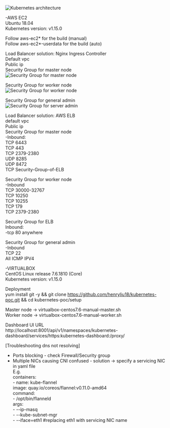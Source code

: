 ![Kubernetes architecture](https://github.com/henryliu18/kubernetes-poc/raw/master/images/Kubernetes-architecture.PNG)


-AWS EC2  
Ubuntu 18.04  
Kubernetes version: v1.15.0

Follow aws-ec2* for the build (manual)  
Follow aws-ec2*-userdata for the build (auto)  

Load Balancer solution: Nginx Ingress Controller  
Default vpc  
Public ip  
Security Group for master node  
![Security Group for master node](https://github.com/henryliu18/kubernetes-poc/raw/master/images/security-group-master.PNG)

Security Group for worker node  
![Security Group for worker node](https://github.com/henryliu18/kubernetes-poc/raw/master/images/security-group-worker.PNG)

Security Group for general admin  
![Security Group for server admin](https://github.com/henryliu18/kubernetes-poc/raw/master/images/security-group-serveradmin.PNG)

Load Balancer solution: AWS ELB  
default vpc  
Public ip  
Security Group for master node  
  -Inbound:  
    TCP 6443  
    TCP 443  
    TCP 2379-2380  
    UDP 8285  
    UDP 8472  
    TCP Security-Group-of-ELB  

Security Group for worker node  
  -Inbound  
    TCP 30000-32767  
    TCP 10250  
    TCP 10255  
    TCP 179  
    TCP 2379-2380  

Security Group for ELB  
  Inbound:  
    -tcp 80 anywhere  

Security Group for general admin  
  -Inbound  
    TCP 22  
    All ICMP IPV4  

-VIRTUALBOX  
CentOS Linux release 7.6.1810 (Core)  
Kubernetes version: v1.15.0  

Deployment  
yum install git -y  && git clone https://github.com/henryliu18/kubernetes-poc.git  && cd kubernetes-poc/setup  

Master node -> virtualbox-centos7.6-manual-master.sh  
Worker node -> virtualbox-centos7.6-manual-worker.sh  

Dashboard UI URL  
http://localhost:8001/api/v1/namespaces/kubernetes-dashboard/services/https:kubernetes-dashboard:/proxy/  

[Troubleshooting dns not resolving]  
- Ports blocking - check Firewall/Security group  
- Multiple NICs causing CNI confused - solution -> specify a servicing NIC in yaml file  
E.g.  
containers:  
      - name: kube-flannel  
        image: quay.io/coreos/flannel:v0.11.0-amd64  
        command:  
        - /opt/bin/flanneld  
        args:  
        - --ip-masq  
        - --kube-subnet-mgr  
        - --iface=eth1  #replacing eth1 with servicing NIC name  
